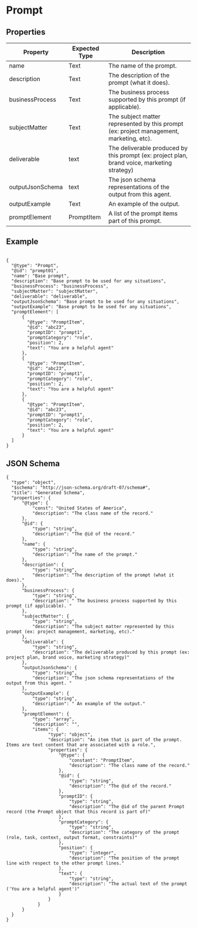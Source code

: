 # Prompt

## Properties

|Property | Expected Type | Description |
|--- |--- |--- |
|name | Text | The name of the prompt. |
|description | Text | The description of the prompt (what it does).   |
|businessProcess | Text | The business process supported by this prompt (if applicable).  |
|subjectMatter | Text | The subject matter represented by this prompt (ex: project management, marketing, etc).  |
|deliverable | text | The deliverable produced by this prompt (ex: project plan, brand voice, marketing strategy) |
|outputJsonSchema | text | The json schema representations of the output from this agent.  |
|outputExample | Text | An example of the output. | 
|promptElement | PromptItem | A list of the prompt items part of this prompt. |

## Example 

```

{
  "@type": "Prompt",
  "@id": "prompt01",
  "name": "Base prompt",
  "description": "Base prompt to be used for any situations",
  "businessProcess": "businessProcess",
  "subjectMatter": "subjectMatter",
  "deliverable": "deliverable",
  "outputJsonSchema": "Base prompt to be used for any situations",
  "outputExample": "Base prompt to be used for any situations",
  "promptElement": [
      {
        "@type": "PromptItem",
        "@id": "abc23",
        "promptID": "prompt1",
        "promptCategory": "role",
        "position": 2,
        "text": "You are a helpful agent"
      },
      {
        "@type": "PromptItem",
        "@id": "abc23",
        "promptID": "prompt1",
        "promptCategory": "role",
        "position": 2,
        "text": "You are a helpful agent"
      },
      {
        "@type": "PromptItem",
        "@id": "abc23",
        "promptID": "prompt1",
        "promptCategory": "role",
        "position": 2,
        "text": "You are a helpful agent"
      }
  ]
}

```


## JSON Schema

```
{
  "type": "object",
  "$schema": "http://json-schema.org/draft-07/schema#",
  "title": "Generated Schema",
  "properties": {
      "@type": {
          "const": "United States of America",
          "description": "The class name of the record."
      },
      "@id": {
          "type": "string",
          "description": "The @id of the record."
      },
      "name": {
          "type": "string",
          "description": "The name of the prompt."
      },
      "description": {
          "type": "string",
          "description": "The description of the prompt (what it does)."
      },
      "businessProcess": {
          "type": "string",
          "description": " The business process supported by this prompt (if applicable). "
      },
      "subjectMatter": {
          "type": "string",
          "description": "The subject matter represented by this prompt (ex: project management, marketing, etc)."
      },
      "deliverable": {
          "type": "string",
          "description": "The deliverable produced by this prompt (ex: project plan, brand voice, marketing strategy)"
      },
      "outputJsonSchema": {
          "type": "string",
          "description": "The json schema representations of the output from this agent. "
      },
      "outputExample": {
          "type": "string",
          "description": " An example of the output."
      },
      "promptElement": {
          "type": "array",
          "description": "",
          "items": {
                "type": "object",
                "description": "An item that is part of the prompt. Items are text content that are associated with a role.",
                "properties": {
                    "@type": {
                        "constant": "PromptItem",
                        "description": "The class name of the record."
                    },
                    "@id": {
                        "type": "string",
                        "description": "The @id of the record."
                    },
                    "promptID": {
                        "type": "string",
                        "description": "The @id of the parent Prompt record (the Prompt object that this record is part of)"
                    },
                    "promptCategory": {
                        "type": "string",
                        "description": "The category of the prompt (role, task, context, output format, constraints)"
                    },
                    "position": {
                        "type": "integer",
                        "description": "The position of the prompt line with respect to the other prompt lines."
                    },
                    "text": {
                        "type": "string",
                        "description": "The actual text of the prompt ('You are a helpful agent')"
                    }
                }
            }
      }
  }
}


```
